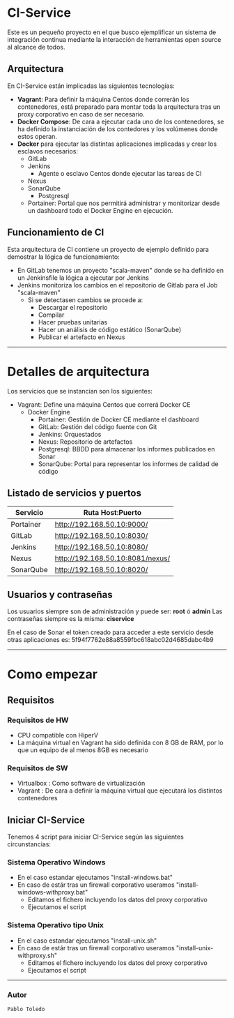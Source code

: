# CI-Service

Este es un pequeño proyecto en el que busco ejemplificar un sistema de integración continua mediante la interacción de herramientas open source al alcance de todos.

## Arquitectura
En CI-Service están implicadas las siguientes tecnologías:

 - **Vagrant**: Para definir la máquina Centos donde correrán los contenedores, está preparado para montar toda la arquitectura tras un proxy corporativo en caso de ser necesario.
 - **Docker Compose**: De cara a ejecutar cada uno de los contenedores, se ha definido la instanciación de los contedores y los volúmenes donde estos operan.
 - **Docker** para ejecutar las distintas aplicaciones implicadas y crear los esclavos necesarios:
	 - GitLab
	 - Jenkins
		 - Agente o esclavo Centos donde ejecutar las tareas de CI
	 - Nexus
	 - SonarQube
		 - Postgresql
	 - Portainer: Portal que nos permitirá administrar y monitorizar desde un dashboard todo el Docker Engine en ejecución.

## Funcionamiento de CI 
Esta arquitectura de CI contiene un proyecto de ejemplo definido para demostrar la lógica de funcionamiento:

 - En GitLab tenemos un proyecto "scala-maven" donde se ha definido en un Jenkinsfile la lógica a ejecutar por Jenkins
 - Jenkins monitoriza los cambios en el repositorio de Gitlab para el Job "scala-maven"
	 - Si se detectasen cambios se procede a:
		 - Descargar el repositorio
		 - Compilar
		 - Hacer pruebas unitarias
		 - Hacer un análisis de código estático (SonarQube)
		 - Publicar el artefacto en Nexus


----------


# Detalles de arquitectura
Los servicios que se instancian son los siguientes:

 - Vagrant: Define una máquina Centos que correrá Docker CE
	 - Docker Engine
		 - Portainer: Gestión de Docker CE mediante el dashboard
		 - GitLab: Gestión del código fuente con Git
		 - Jenkins: Orquestados
		 - Nexus: Repositorio de artefactos
		 - Postgresql: BBDD para almacenar los informes publicados en Sonar
		 - SonarQube: Portal para representar los informes de calidad de código

## Listado de servicios y puertos

|Servicio|Ruta Host:Puerto|
|--|--|
|Portainer|http://192.168.50.10:9000/|
|GitLab|http://192.168.50.10:8030/|
|Jenkins|http://192.168.50.10:8080/|
|Nexus|http://192.168.50.10:8081/nexus/|
|SonarQube|http://192.168.50.10:8020/|

## Usuarios y contraseñas

Los usuarios siempre son de administración y puede ser: **root** ó **admin**
Las contraseñas siempre es la misma: **ciservice**

En el caso de Sonar el token creado para acceder a este servicio desde otras aplicaciones es: 5f94f7762e88a8559fbc618abc02d4685dabc4b9


----------


# Como empezar

## Requisitos

### Requisitos de HW

 - CPU compatible con HiperV
 - La máquina virtual en Vagrant ha sido definida con 8 GB de RAM, por lo que un equipo de al menos 8GB es necesario

### Requisitos de SW

 - Virtualbox : Como software de virtualización
 - Vagrant : De cara a definir la máquina virtual que ejecutará los distintos contenedores

## Iniciar CI-Service

Tenemos 4 script para iniciar CI-Service según las siguientes circunstancias:
### Sistema Operativo Windows

 - En el caso estandar ejecutamos "install-windows.bat"
 -  En caso de estár tras un firewall corporativo useramos "install-windows-withproxy.bat"
	 - Editamos el fichero incluyendo los datos del proxy corporativo
	 - Ejecutamos el script

### Sistema Operativo tipo Unix

 - En el caso estandar ejecutamos "install-unix.sh"
 -  En caso de estár tras un firewall corporativo useramos "install-unix-withproxy.sh"
	 - Editamos el fichero incluyendo los datos del proxy corporativo
	 - Ejecutamos el script


----------

### Autor
    Pablo Toledo